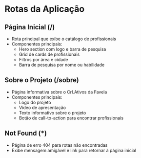 
# Rotas da Aplicação

## Página Inicial (/)
- Rota principal que exibe o catálogo de profissionais
- Componentes principais:
  - Hero section com logo e barra de pesquisa
  - Grid de cards de profissionais
  - Filtros por área e cidade
  - Barra de pesquisa por nome ou habilidade

## Sobre o Projeto (/sobre)
- Página informativa sobre o CrI.Ativos da Favela
- Componentes principais:
  - Logo do projeto
  - Vídeo de apresentação
  - Texto informativo sobre o projeto
  - Botão de call-to-action para encontrar profissionais

## Not Found (*)
- Página de erro 404 para rotas não encontradas
- Exibe mensagem amigável e link para retornar à página inicial
